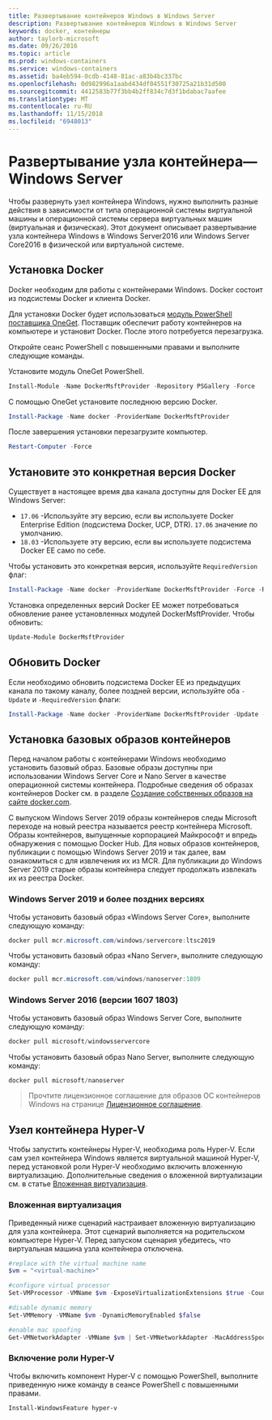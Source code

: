 ```yaml
---
title: Развертывание контейнеров Windows в Windows Server
description: Развертывание контейнеров Windows в Windows Server
keywords: docker, контейнеры
author: taylorb-microsoft
ms.date: 09/26/2016
ms.topic: article
ms.prod: windows-containers
ms.service: windows-containers
ms.assetid: ba4eb594-0cdb-4148-81ac-a83b4bc337bc
ms.openlocfilehash: 0d982996a1aabd434df04551f30725a21b31d500
ms.sourcegitcommit: 4412583b77f3bb4b2ff834c7d3f1bdabac7aafee
ms.translationtype: MT
ms.contentlocale: ru-RU
ms.lasthandoff: 11/15/2018
ms.locfileid: "6948013"
---
```

# <a name="container-host-deployment---windows-server"></a>Развертывание узла контейнера— Windows Server

Чтобы развернуть узел контейнера Windows, нужно выполнить разные действия в зависимости от типа операционной системы виртуальной машины и операционной системы сервера виртуальных машин (виртуальная и физическая). Этот документ описывает развертывание узла контейнера Windows в Windows Server2016 или Windows Server Core2016 в физической или виртуальной системе.

## <a name="install-docker"></a>Установка Docker

Docker необходим для работы с контейнерами Windows. Docker состоит из подсистемы Docker и клиента Docker. 

Для установки Docker будет использоваться [модуль PowerShell поставщика OneGet](https://github.com/OneGet/MicrosoftDockerProvider). Поставщик обеспечит работу контейнеров на компьютере и установит Docker. После этого потребуется перезагрузка. 

Откройте сеанс PowerShell с повышенными правами и выполните следующие команды.

Установите модуль OneGet PowerShell.

```PowerShell
Install-Module -Name DockerMsftProvider -Repository PSGallery -Force
```

С помощью OneGet установите последнюю версию Docker.

```PowerShell
Install-Package -Name docker -ProviderName DockerMsftProvider
```

После завершения установки перезагрузите компьютер.

```PowerShell
Restart-Computer -Force
```

## <a name="install-a-specific-version-of-docker"></a>Установите это конкретная версия Docker

Существует в настоящее время два канала доступны для Docker EE для Windows Server:

* `17.06` -Используйте эту версию, если вы используете Docker Enterprise Edition (подсистема Docker, UCP, DTR). `17.06` значение по умолчанию.
* `18.03` -Используете эту версию, если вы используете подсистема Docker EE само по себе.

Чтобы установить это конкретная версия, используйте `RequiredVersion` флаг:

```PowerShell
Install-Package -Name docker -ProviderName DockerMsftProvider -Force -RequiredVersion 18.03
```

Установка определенных версий Docker EE может потребоваться обновление ранее установленных модулей DockerMsftProvider. Чтобы обновить:

```PowerShell
Update-Module DockerMsftProvider
```

## <a name="update-docker"></a>Обновить Docker

Если необходимо обновить подсистема Docker EE из предыдущих канала по такому каналу, более поздней версии, используйте оба `-Update` и `-RequiredVersion` флаги:

```PowerShell
Install-Package -Name docker -ProviderName DockerMsftProvider -Update -Force -RequiredVersion 18.03
```

## <a name="install-base-container-images"></a>Установка базовых образов контейнеров

Перед началом работы с контейнерами Windows необходимо установить базовый образ. Базовые образы доступны при использовании Windows Server Core и Nano Server в качестве операционной системы контейнера. Подробные сведения об образах контейнеров Docker см. в разделе [Создание собственных образов на сайте docker.com](https://docs.docker.com/engine/tutorials/dockerimages/).

С выпуском Windows Server 2019 образы контейнеров следы Microsoft переходе на новый реестра называется реестр контейнера Microsoft. Образы контейнеров, выпущенные корпорацией Майкрософт и впредь обнаружения с помощью Docker Hub. Для новых образов контейнеров, публикации с помощью Windows Server 2019 и так далее, вам ознакомиться с для извлечения их из MCR. Для публикации до Windows Server 2019 старые образы контейнера следует продолжать извлекать их из реестра Docker.

### <a name="windows-server-2019-and-newer"></a>Windows Server 2019 и более поздних версиях

Чтобы установить базовый образ «Windows Server Core», выполните следующую команду:

```PowerShell
docker pull mcr.microsoft.com/windows/servercore:ltsc2019
```

Чтобы установить базовый образ «Nano Server», выполните следующую команду:

```PowerShell
docker pull mcr.microsoft.com/windows/nanoserver:1809
```

### <a name="windows-server-2016-versions-1607-1803"></a>Windows Server 2016 (версии 1607 1803)

Чтобы установить базовый образ Windows Server Core, выполните следующую команду:

```PowerShell
docker pull microsoft/windowsservercore
```

Чтобы установить базовый образ Nano Server, выполните следующую команду:

```PowerShell
docker pull microsoft/nanoserver
```

> Прочтите лицензионное соглашение для образов ОС контейнеров Windows на странице [Лицензионное соглашение](../images-eula.md).

## <a name="hyper-v-container-host"></a>Узел контейнера Hyper-V

Чтобы запустить контейнеры Hyper-V, необходима роль Hyper-V. Если сам узел контейнера Windows является виртуальной машиной Hyper-V, перед установкой роли Hyper-V необходимо включить вложенную виртуализацию. Дополнительные сведения о вложенной виртуализации см. в статье [Вложенная виртуализация]( https://msdn.microsoft.com/en-us/virtualization/hyperv_on_windows/user_guide/nesting).

### <a name="nested-virtualization"></a>Вложенная виртуализация

Приведенный ниже сценарий настраивает вложенную виртуализацию для узла контейнера. Этот сценарий выполняется на родительском компьютере Hyper-V. Перед запуском сценария убедитесь, что виртуальная машина узла контейнера отключена.

```PowerShell
#replace with the virtual machine name
$vm = "<virtual-machine>"

#configure virtual processor
Set-VMProcessor -VMName $vm -ExposeVirtualizationExtensions $true -Count 2

#disable dynamic memory
Set-VMMemory -VMName $vm -DynamicMemoryEnabled $false

#enable mac spoofing
Get-VMNetworkAdapter -VMName $vm | Set-VMNetworkAdapter -MacAddressSpoofing On
```

### <a name="enable-the-hyper-v-role"></a>Включение роли Hyper-V

Чтобы включить компонент Hyper-V с помощью PowerShell, выполните приведенную ниже команду в сеансе PowerShell с повышенными правами.

```PowerShell
Install-WindowsFeature hyper-v
```
